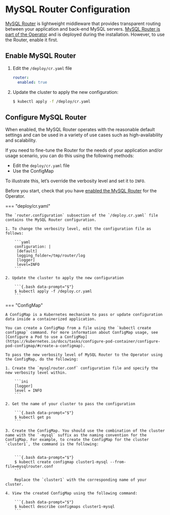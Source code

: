 # MySQL Router Configuration

[MySQL Router](https://dev.mysql.com/doc/mysql-router/8.0/en/) is lightweight middleware that provides transparent routing between your application and back-end MySQL servers. [MySQL Router is part of the Operator](architecture.md#design-overview) and is deployed during the installation. However, to use the Router, enable it first.

## Enable MySQL Router 

1. Edit the `/deploy/cr.yaml` file

    ```yaml
    router:
      enabled: true
    ```

2. Update the cluster to apply the new configuration:

    ```{.bash data-prompt="$"}
    $ kubectl apply -f /deploy/cr.yaml
    ```

## Configure MySQL Router 

When enabled, the MySQL Router operates with the reasonable default settings and can be used in a variety of use cases such as high-availability and scalability.

If you need to fine-tune the Router for the needs of your application and/or usage scenario, you can do this using the following methods:

- Edit the `deploy/cr.yaml` file
- Use the ConfigMap

To illustrate this, let’s override the verbosity level and set it to `INFO`.

Before you start, check that you have [enabled the MySQL Router](#enable-mysql-router) for the Operator. 

=== "deploy/cr.yaml"
    
    The `router.configuration` subsection of the `/deploy.cr.yaml` file contains the MySQL Router configuration. 

    1. To change the verbosity level, edit the configuration file as follows:

        ```yaml
        configuration: |
         [default]
         logging_folder=/tmp/router/log
         [logger]
         level=INFO
        ```

    2. Update the cluster to apply the new configuration

        ```{.bash data-prompt="$"}
        $ kubectl apply -f /deploy.cr.yaml
        ```

=== "ConfigMap"

    A ConfigMap is a Kubernetes mechanism to pass or update configuration data inside a containerized application. 

    You can create a ConfigMap from a file using the `kubectl create configmap` command. For more information about ConfigMap usage, see [Configure a Pod to use a ConfigMap](https://kubernetes.io/docs/tasks/configure-pod-container/configure-pod-configmap/#create-a-configmap).

    To pass the new verbosity level of MySQL Router to the Operator using the ConfigMap, do the following:

    1. Create the `mysqlrouter.conf` configuration file and specify the new verbosity level within. 

        ```ini
        [logger]
        level = INFO
        ```

    2. Get the name of your cluster to pass the configuration

        ```{.bash data-prompt="$"}
        $ kubectl get ps
        ```

    3. Create the ConfigMap. You should use the combination of the cluster name with the `-mysql` suffix as the naming convention for the ConfigMap. For example, to create the ConfigMap for the cluster `cluster1`, the command is the following:


        ```{.bash data-prompt="$"}
        $ kubectl create configmap cluster1-mysql --from-file=mysqlrouter.conf
        ```
        
        Replace the `cluster1` with the corresponding name of your cluster.

    4. View the created ConfigMap using the following command:

        ```{.bash data-prompt="$"}
        $ kubectl describe configmaps cluster1-mysql
        ```

 